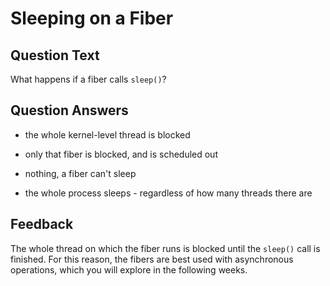 # Sleeping on a Fiber

## Question Text

What happens if a fiber calls `sleep()`?

## Question Answers

+ the whole kernel-level thread is blocked

- only that fiber is blocked, and is scheduled out

- nothing, a fiber can't sleep

- the whole process sleeps - regardless of how many threads there are

## Feedback

The whole thread on which the fiber runs is blocked until the `sleep()` call is finished.
For this reason, the fibers are best used with asynchronous operations, which you will explore in the following weeks.
